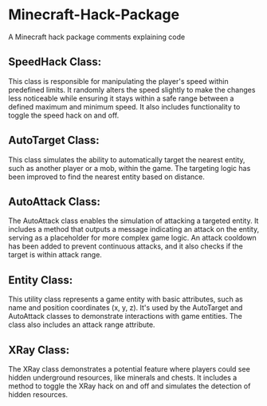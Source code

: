 # Minecraft-Hack-Package
A Minecraft hack package comments explaining code

## SpeedHack Class:
This class is responsible for manipulating the player's speed within predefined limits. It randomly alters the speed slightly to make the changes less noticeable while ensuring it stays within a safe range between a defined maximum and minimum speed. It also includes functionality to toggle the speed hack on and off.

## AutoTarget Class:
This class simulates the ability to automatically target the nearest entity, such as another player or a mob, within the game. The targeting logic has been improved to find the nearest entity based on distance.

## AutoAttack Class:
The AutoAttack class enables the simulation of attacking a targeted entity. It includes a method that outputs a message indicating an attack on the entity, serving as a placeholder for more complex game logic. An attack cooldown has been added to prevent continuous attacks, and it also checks if the target is within attack range.

## Entity Class:
This utility class represents a game entity with basic attributes, such as name and position coordinates (x, y, z). It's used by the AutoTarget and AutoAttack classes to demonstrate interactions with game entities. The class also includes an attack range attribute.

## XRay Class:
The XRay class demonstrates a potential feature where players could see hidden underground resources, like minerals and chests. It includes a method to toggle the XRay hack on and off and simulates the detection of hidden resources.

